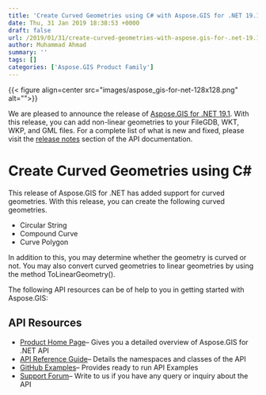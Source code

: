 ```yaml
---
title: 'Create Curved Geometries using C# with Aspose.GIS for .NET 19.1'
date: Thu, 31 Jan 2019 18:38:53 +0000
draft: false
url: /2019/01/31/create-curved-geometries-with-aspose.gis-for-.net-19.1/
author: Muhammad Ahmad
summary: ''
tags: []
categories: ['Aspose.GIS Product Family']
---
```




{{< figure align=center src="images/aspose_gis-for-net-128x128.png" alt="">}}


We are pleased to announce the release of [Aspose.GIS for .NET 19.1][1]. With this release, you can add non-linear geometries to your FileGDB, WKT, WKP, and GML files. For a complete list of what is new and fixed, please visit the [release notes][2] section of the API documentation.

# Create Curved Geometries using C#

This release of Aspose.GIS for .NET has added support for curved geometries. With this release, you can create the following curved geometries.

*   Circular String
*   Compound Curve
*   Curve Polygon

In addition to this, you may determine whether the geometry is curved or not. You may also convert curved geometries to linear geometries by using the method ToLinearGeometry().

The following API resources can be of help to you in getting started with Aspose.GIS:

## API Resources

*   [Product Home Page][3]– Gives you a detailed overview of Aspose.GIS for .NET API
*   [API Reference Guide][4]– Details the namespaces and classes of the API
*   [GitHub Examples][5]– Provides ready to run API Examples
*   [Support Forum][6]– Write to us if you have any query or inquiry about the API




[1]: https://www.nuget.org/packages/Aspose.GIS/19.1.0
[2]: https://docs.aspose.com/gis/net/aspose-gis-for-net-19-1-release-notes/
[3]: https://products.aspose.com/gis/net
[4]: https://apireference.aspose.com/net/gis
[5]: https://github.com/aspose-gis/Aspose.GIS-for-.NET
[6]: https://forum.aspose.com/c/gis




